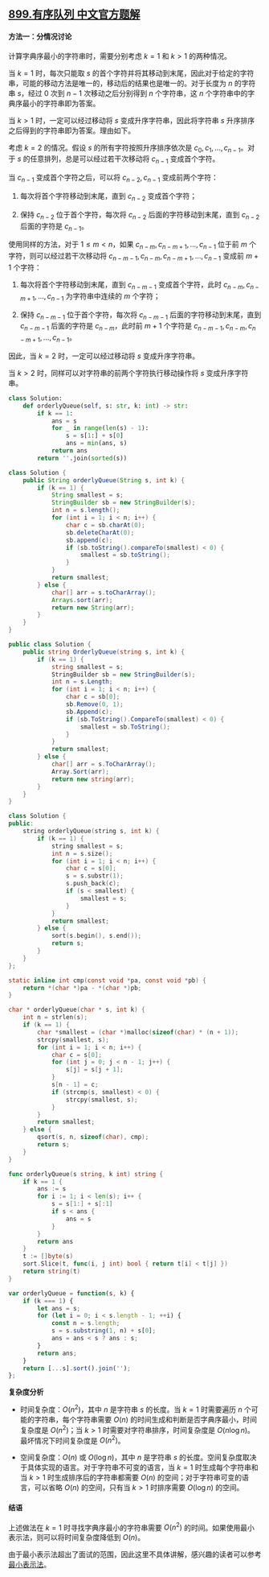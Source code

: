 ## [899.有序队列 中文官方题解](https://leetcode.cn/problems/orderly-queue/solutions/100000/you-xu-dui-lie-by-leetcode-solution-p6gv)

#### 方法一：分情况讨论

计算字典序最小的字符串时，需要分别考虑 $k = 1$ 和 $k > 1$ 的两种情况。

当 $k = 1$ 时，每次只能取 $s$ 的首个字符并将其移动到末尾，因此对于给定的字符串，可能的移动方法是唯一的，移动后的结果也是唯一的。对于长度为 $n$ 的字符串 $s$，经过 $0$ 次到 $n - 1$ 次移动之后分别得到 $n$ 个字符串，这 $n$ 个字符串中的字典序最小的字符串即为答案。

当 $k > 1$ 时，一定可以经过移动将 $s$ 变成升序字符串，因此将字符串 $s$ 升序排序之后得到的字符串即为答案。理由如下。

考虑 $k = 2$ 的情况。假设 $s$ 的所有字符按照升序排序依次是 $c_0, c_1, \ldots, c_{n - 1}$。对于 $s$ 的任意排列，总是可以经过若干次移动将 $c_{n - 1}$ 变成首个字符。

当 $c_{n - 1}$ 变成首个字符之后，可以将 $c_{n - 2}, c_{n - 1}$ 变成前两个字符：

1. 每次将首个字符移动到末尾，直到 $c_{n - 2}$ 变成首个字符；

2. 保持 $c_{n - 2}$ 位于首个字符，每次将 $c_{n - 2}$ 后面的字符移动到末尾，直到 $c_{n - 2}$ 后面的字符是 $c_{n - 1}$。

使用同样的方法，对于 $1 \le m < n$，如果 $c_{n - m}, c_{n - m + 1}, \ldots, c_{n - 1}$ 位于前 $m$ 个字符，则可以经过若干次移动将 $c_{n - m - 1}, c_{n - m}, c_{n - m + 1}, \ldots, c_{n - 1}$ 变成前 $m + 1$ 个字符：

1. 每次将首个字符移动到末尾，直到 $c_{n - m - 1}$ 变成首个字符，此时 $c_{n - m}, c_{n - m + 1}, \ldots, c_{n - 1}$ 为字符串中连续的 $m$ 个字符；

2. 保持 $c_{n - m - 1}$ 位于首个字符，每次将 $c_{n - m - 1}$ 后面的字符移动到末尾，直到 $c_{n - m - 1}$ 后面的字符是 $c_{n - m}$，此时前 $m + 1$ 个字符是 $c_{n - m - 1}, c_{n - m}, c_{n - m + 1}, \ldots, c_{n - 1}$。

因此，当 $k = 2$ 时，一定可以经过移动将 $s$ 变成升序字符串。

当 $k > 2$ 时，同样可以对字符串的前两个字符执行移动操作将 $s$ 变成升序字符串。

```Python [sol1-Python3]
class Solution:
    def orderlyQueue(self, s: str, k: int) -> str:
        if k == 1:
            ans = s
            for _ in range(len(s) - 1):
                s = s[1:] + s[0]
                ans = min(ans, s)
            return ans
        return ''.join(sorted(s))
```

```Java [sol1-Java]
class Solution {
    public String orderlyQueue(String s, int k) {
        if (k == 1) {
            String smallest = s;
            StringBuilder sb = new StringBuilder(s);
            int n = s.length();
            for (int i = 1; i < n; i++) {
                char c = sb.charAt(0);
                sb.deleteCharAt(0);
                sb.append(c);
                if (sb.toString().compareTo(smallest) < 0) {
                    smallest = sb.toString();
                }
            }
            return smallest;
        } else {
            char[] arr = s.toCharArray();
            Arrays.sort(arr);
            return new String(arr);
        }
    }
}
```

```C# [sol1-C#]
public class Solution {
    public string OrderlyQueue(string s, int k) {
        if (k == 1) {
            string smallest = s;
            StringBuilder sb = new StringBuilder(s);
            int n = s.Length;
            for (int i = 1; i < n; i++) {
                char c = sb[0];
                sb.Remove(0, 1);
                sb.Append(c);
                if (sb.ToString().CompareTo(smallest) < 0) {
                    smallest = sb.ToString();
                }
            }
            return smallest;
        } else {
            char[] arr = s.ToCharArray();
            Array.Sort(arr);
            return new string(arr);
        }
    }
}
```

```C++ [sol1-C++]
class Solution {
public:
    string orderlyQueue(string s, int k) {
        if (k == 1) {
            string smallest = s;
            int n = s.size();
            for (int i = 1; i < n; i++) {
                char c = s[0];
                s = s.substr(1);
                s.push_back(c);
                if (s < smallest) {
                    smallest = s;
                }
            }
            return smallest;
        } else {
            sort(s.begin(), s.end());
            return s;
        }
    }
};
```

```C [sol1-C]
static inline int cmp(const void *pa, const void *pb) {
    return *(char *)pa - *(char *)pb;
}

char * orderlyQueue(char * s, int k) {
    int n = strlen(s);
    if (k == 1) {
        char *smallest = (char *)malloc(sizeof(char) * (n + 1));
        strcpy(smallest, s);
        for (int i = 1; i < n; i++) {
            char c = s[0];
            for (int j = 0; j < n - 1; j++) {
                s[j] = s[j + 1];
            }
            s[n - 1] = c;
            if (strcmp(s, smallest) < 0) {
                strcpy(smallest, s);
            }
        }
        return smallest;
    } else {
        qsort(s, n, sizeof(char), cmp);
        return s;
    }
}
```

```go [sol1-Golang]
func orderlyQueue(s string, k int) string {
    if k == 1 {
        ans := s
        for i := 1; i < len(s); i++ {
            s = s[1:] + s[:1]
            if s < ans {
                ans = s
            }
        }
        return ans
    }
    t := []byte(s)
    sort.Slice(t, func(i, j int) bool { return t[i] < t[j] })
    return string(t)
}
```

```JavaScript [sol1-JavaScript]
var orderlyQueue = function(s, k) {
    if (k === 1) {
        let ans = s;
        for (let i = 0; i < s.length - 1; ++i) {
            const n = s.length;
            s = s.substring(1, n) + s[0];
            ans = ans < s ? ans : s;
        }
        return ans;
    }
    return [...s].sort().join('');
};
```

**复杂度分析**

- 时间复杂度：$O(n^2)$，其中 $n$ 是字符串 $s$ 的长度。当 $k = 1$ 时需要遍历 $n$ 个可能的字符串，每个字符串需要 $O(n)$ 的时间生成和判断是否字典序最小，时间复杂度是 $O(n^2)$；当 $k > 1$ 时需要对字符串排序，时间复杂度是 $O(n \log n)$。最坏情况下时间复杂度是 $O(n^2)$。

- 空间复杂度：$O(n)$ 或 $O(\log n)$，其中 $n$ 是字符串 $s$ 的长度。空间复杂度取决于具体实现的语言。对于字符串不可变的语言，当 $k = 1$ 时生成每个字符串和当 $k > 1$ 时生成排序后的字符串都需要 $O(n)$ 的空间；对于字符串可变的语言，可以省略 $O(n)$ 的空间，只有当 $k > 1$ 时排序需要 $O(\log n)$ 的空间。

#### 结语

上述做法在 $k = 1$ 时寻找字典序最小的字符串需要 $O(n^2)$ 的时间。如果使用最小表示法，则可以将时间复杂度降低到 $O(n)$。

由于最小表示法超出了面试的范围，因此这里不具体讲解，感兴趣的读者可以参考[最小表示法](https://oi-wiki.org/string/minimal-string)。